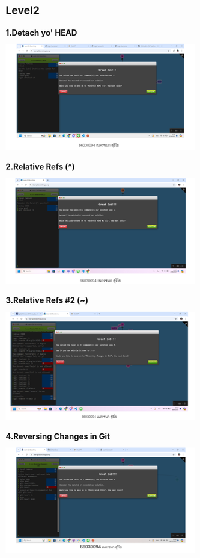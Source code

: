 # Level2

## 1.Detach yo' HEAD

![alt text](image-4.png)

## 2.Relative Refs (^)

![alt text](image-5.png)

## 3.Relative Refs #2 (~)

![alt text](image-6.png)

## 4.Reversing Changes in Git

![alt text](image-7.png)